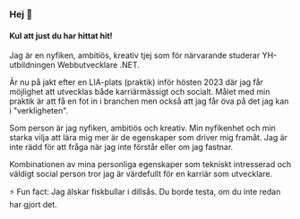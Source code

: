 ### Hej 👋

#### Kul att just du har hittat hit!

Jag är en nyfiken, ambitiös, kreativ tjej som för närvarande studerar YH-utbildningen Webbutvecklare .NET.

Är nu på jakt efter en LIA-plats (praktik) inför hösten 2023 där jag får möjlighet att utvecklas både karriärmässigt och socialt.
Målet med min praktik är att få en fot in i branchen men också att jag får öva på det jag kan i "verkligheten".

Som person är jag nyfiken, ambitiös och kreativ. Min nyfikenhet och min starka vilja att lära mig mer är de egenskaper som driver mig framåt. Jag är inte rädd för att fråga när jag inte förstår eller om jag fastnar.

Kombinationen av mina personliga egenskaper som tekniskt intresserad och väldigt social person tror jag är värdefullt för en karriär som utvecklare. 

⚡ Fun fact: Jag älskar fiskbullar i dillsås. Du borde testa, om du inte redan har gjort det.
